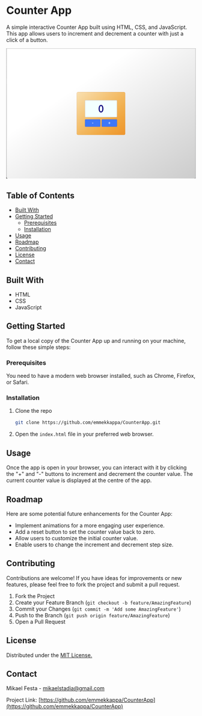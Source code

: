 # Counter App

A simple interactive Counter App built using HTML, CSS, and JavaScript. This app allows users to increment and decrement a counter with just a click of a button.

![Counter App Screenshot](img/counter-app-screenshot.png)

## Table of Contents

- [Built With](#built-with)
- [Getting Started](#getting-started)
  - [Prerequisites](#prerequisites)
  - [Installation](#installation)
- [Usage](#usage)
- [Roadmap](#roadmap)
- [Contributing](#contributing)
- [License](#license)
- [Contact](#contact)

## Built With

- HTML
- CSS
- JavaScript

## Getting Started

To get a local copy of the Counter App up and running on your machine, follow these simple steps:

### Prerequisites

You need to have a modern web browser installed, such as Chrome, Firefox, or Safari.

### Installation

1. Clone the repo
   ```sh
   git clone https://github.com/emmekkappa/CounterApp.git
   ```

2. Open the `index.html` file in your preferred web browser.

## Usage

Once the app is open in your browser, you can interact with it by clicking the "+" and "-" buttons to increment and decrement the counter value. The current counter value is displayed at the centre of the app.

## Roadmap

Here are some potential future enhancements for the Counter App:

- Implement animations for a more engaging user experience.
- Add a reset button to set the counter value back to zero.
- Allow users to customize the initial counter value.
- Enable users to change the increment and decrement step size.

## Contributing

Contributions are welcome! If you have ideas for improvements or new features, please feel free to fork the project and submit a pull request.

1. Fork the Project
2. Create your Feature Branch (`git checkout -b feature/AmazingFeature`)
3. Commit your Changes (`git commit -m 'Add some AmazingFeature'`)
4. Push to the Branch (`git push origin feature/AmazingFeature`)
5. Open a Pull Request

## License

Distributed under the [MIT License.](https://github.com/emmekkappa/CounterApp/blob/main/LICENSE)

## Contact

Mikael Festa - mikaelstadia@gmail.com

Project Link: [https://github.com/emmekkappa/CounterApp](https://github.com/emmekkappa/CounterApp)
